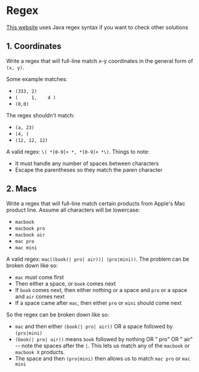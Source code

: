 # Regex

[This website](http://www.regexplanet.com/advanced/java/index.html) uses Java regex syntax if you want to check other solutions 

## 1. Coordinates

Write a regex that will full-line match x-y coordinates in the general form of `(x, y)`.

Some example matches:
* `(333, 2)`
* `(     1,    4 )`
* `(0,0)`

The regex shouldn't match:
* `(a, 23)`
* `(4, )`
* `(12, 12, 12)`

A valid regex: `\( *[0-9]+ *, *[0-9]+ *\)`. Things to note:
* It must handle any number of spaces between characters
* Escape the parentheses so they match the paren character

## 2. Macs

Write a regex that will full-line match certain products from Apple's Mac product line. Assume all characters will be lowercase:
* `macbook`
* `macbook pro`
* `macbook air`
* `mac pro`
* `mac mini`

A valid regex: `mac((book(| pro| air))| (pro|mini))`. The problem can be broken down like so:
* `mac` must come first
* Then either a space, or `book` comes next
* If `book` comes next, then either nothing or a space and `pro` or a space and `air` comes next
* If a space came after `mac`, then either `pro` or `mini` should come next

So the regex can be broken down like so:
* `mac` and then either `(book(| pro| air))` OR a space followed by `(pro|mini)`
* `(book(| pro| air))` means `book` followed by nothing OR " pro" OR " air" -- note the spaces after the `|`. This lets us match any of the `macbook` or `macbook X` products. 
* The space and then `(pro|mini)` then allows us to match `mac pro` or `mac mini`
